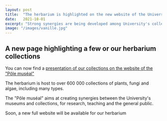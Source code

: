 ```yaml
---
layout: post
title:  "The herbarium is highlighted on the new website of the University museums"
date:   2021-10-01
excerpt: "Strong synergies are being developed among University's collections" 
image: "/images/vanille.jpg"
---
```


## A new page highlighting a few or our herbarium collections
<p>You can now find a <a href="https://www.musees.uliege.be/cms/c_14639854/fr/musees-herbarium" target="_blank">presentation of our collections on the website of the "Pôle muséal"</a></p>
<p>The herbarium is host to over 600 000 collections of plants, fungi and algae, including many types.</p>
<p>The "Pôle muséal" aims at creating synergies between the University's museums and collections, for research, teaching and the general public. </p>
<p>Soon, a new full website will be available for our herbarium</p>

